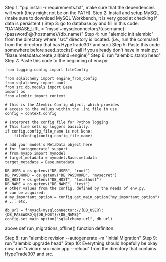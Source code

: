 Step 1: "pip install -r requirements.txt", make sure that the dependencies will work (they might not be on the PATH).
Step 2: Install and setup MySQL (make sure to download MySQL Workbench, it is very good at checking if data is persistent.)
Step 3: go to database.py and fill in this code: 
"DATABASE_URL = "mysql+mysqlconnector://{username}:{password}@{hostname}/{db_name}"
Step 4: run "alembic init alembic" from the directory where "src" directory is located. (i.e., run the command from the directory that has HypeTrade307 and src.)
Step 5: Paste this code somewhere before seed_stocks() call if you already don't have in main.py: "Base.metadata.create_all(bind=engine)"
Step 6: run "alembic stamp head"
Step 7: Paste this code to the beginning of env.py: 
```
from logging.config import fileConfig

from sqlalchemy import engine_from_config
from sqlalchemy import pool
from src.db.models import Base
import os
from alembic import context

# this is the Alembic Config object, which provides
# access to the values within the .ini file in use.
config = context.config

# Interpret the config file for Python logging.
# This line sets up loggers basically.
if config.config_file_name is not None:
    fileConfig(config.config_file_name)

# add your model's MetaData object here
# for 'autogenerate' support
# from myapp import mymodel
# target_metadata = mymodel.Base.metadata
target_metadata = Base.metadata

DB_USER = os.getenv("DB_USER", "root")
DB_PASSWORD = os.getenv("DB_PASSWORD", "mysecret")
DB_HOST = os.getenv("DB_HOST", "localhost")
DB_NAME = os.getenv("DB_NAME", "test")
# other values from the config, defined by the needs of env.py,
# can be acquired:
# my_important_option = config.get_main_option("my_important_option")
# ... etc.

db_url = f"mysql+mysqlconnector://{DB_USER}:{DB_PASSWORD}@{DB_HOST}/{DB_NAME}"
config.set_main_option("sqlalchemy.url", db_url)
```
above def run_migrations_offline() function definiton.

Step 8: run "alembic revision --autogenerate -m "Initial Migration"
Step 9: run "alembic upgrade head"
Step 10: Everything should hopefully be okay now, run "uvicorn src.main:app --reload" from the directory that contains HypeTrade307 and src. 
